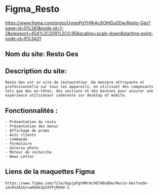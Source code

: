 # Figma_Resto

https://www.figma.com/proto/UypjpPgYHRrAc9OlHDu0Dw/Resto-Ges?page-id=0%3A1&node-id=1-2&viewport=454%2C209%2C0.95&scaling=scale-down&starting-point-node-id=9%3A31

  ##  Nom du site: Resto Ges
  ##  Description du site: 
    Resto Ges est un site de restauration .De manière attrayante et professionnelle sur tous les appareils, en utilisant des composants tels que des en-têtes, des sections et des boutons pour assurer une expérience utilisateur cohérente sur desktop et mobile.

  ##  Fonctionnalités :
    - Présentation du resto
    - Présentation des menus
    - Affichage de promo
    - Avis clients
    - Commande
    - Formulaire
    - Galerie photo
    - Moteur de recherche
    - News Letter


  ##  Liens de la maquettes Figma

    https://www.figma.com/file/UypjpPgYHRrAc9OlHDu0Dw/Resto-Ges?node-id=0%3A1&t=wH5mk3pZ4TPjMVHV-1
